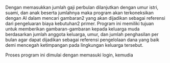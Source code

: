 Dengan memasukkan jumlah gaji perbulan dilanjutkan dengan umur istri, suami, dan anak beserta jumlahnya maka program akan terkoneksikan dengan AI dalam mencari gambaran2 yang akan dijadikan sebagai referensi dari pengeluaran biaya kebutuhan2 primer. Program ini memiliki tujuan untuk memberikan gambaran-gambaran kepada keluarga muda berdasarkan jumlah anggota keluarga, umur, dan jumlah penghasilan per bulan agar dapat dijadikan sebagai referensi pengelolaan dana yang baik demi mencegah ketimpangan pada lingkungan keluarga tersebut.

Proses program ini dimulai dengan memasuki login, kemudia
